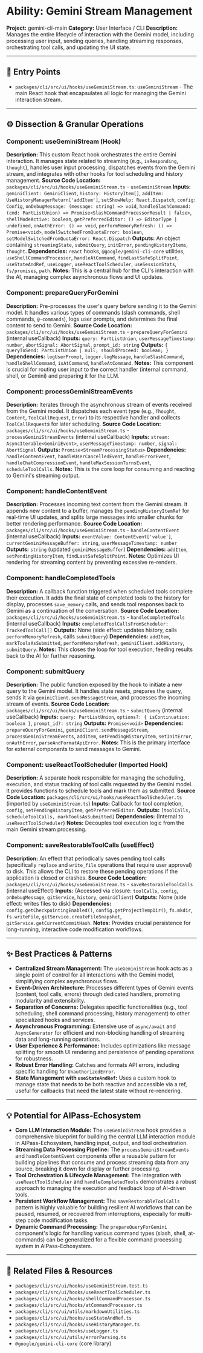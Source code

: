 # Ability: Gemini Stream Management

**Project:** gemini-cli-main
**Category:** User Interface / CLI
**Description:** Manages the entire lifecycle of interaction with the Gemini model, including processing user input, sending queries, handling streaming responses, orchestrating tool calls, and updating the UI state.

---

## 🎯 Entry Points

*   `packages/cli/src/ui/hooks/useGeminiStream.ts`: `useGeminiStream` - The main React hook that encapsulates all logic for managing the Gemini interaction stream.

---

## ⚙️ Dissection & Granular Operations

### Component: useGeminiStream (Hook)
**Description:** This custom React hook orchestrates the entire Gemini interaction. It manages state related to streaming (e.g., `isResponding`, `thought`), handles user input processing, dispatches events from the Gemini stream, and integrates with other hooks for tool scheduling and history management.
**Source Code Location:** `packages/cli/src/ui/hooks/useGeminiStream.ts` - `useGeminiStream`
**Inputs:** `geminiClient: GeminiClient`, `history: HistoryItem[]`, `addItem: UseHistoryManagerReturn['addItem']`, `setShowHelp: React.Dispatch`, `config: Config`, `onDebugMessage: (message: string) => void`, `handleSlashCommand: (cmd: PartListUnion) => Promise<SlashCommandProcessorResult | false>`, `shellModeActive: boolean`, `getPreferredEditor: () => EditorType | undefined`, `onAuthError: () => void`, `performMemoryRefresh: () => Promise<void>`, `modelSwitchedFromQuotaError: boolean`, `setModelSwitchedFromQuotaError: React.Dispatch`
**Outputs:** An object containing `streamingState`, `submitQuery`, `initError`, `pendingHistoryItems`, `thought`.
**Dependencies:** `react` hooks, `@google/gemini-cli-core` utilities, `useShellCommandProcessor`, `handleAtCommand`, `findLastSafeSplitPoint`, `useStateAndRef`, `useLogger`, `useReactToolScheduler`, `useSessionStats`, `fs/promises`, `path`.
**Notes:** This is a central hub for the CLI's interaction with the AI, managing complex asynchronous flows and UI updates.

### Component: prepareQueryForGemini
**Description:** Pre-processes the user's query before sending it to the Gemini model. It handles various types of commands (slash commands, shell commands, `@-commands`), logs user prompts, and determines the final content to send to Gemini.
**Source Code Location:** `packages/cli/src/ui/hooks/useGeminiStream.ts` - `prepareQueryForGemini` (internal useCallback)
**Inputs:** `query: PartListUnion`, `userMessageTimestamp: number`, `abortSignal: AbortSignal`, `prompt_id: string`
**Outputs:** `{ queryToSend: PartListUnion | null; shouldProceed: boolean; }`
**Dependencies:** `logUserPrompt`, `logger.logMessage`, `handleSlashCommand`, `handleShellCommand`, `isAtCommand`, `handleAtCommand`.
**Notes:** This component is crucial for routing user input to the correct handler (internal command, shell, or Gemini) and preparing it for the LLM.

### Component: processGeminiStreamEvents
**Description:** Iterates through the asynchronous stream of events received from the Gemini model. It dispatches each event type (e.g., `Thought`, `Content`, `ToolCallRequest`, `Error`) to its respective handler and collects `ToolCallRequest`s for later scheduling.
**Source Code Location:** `packages/cli/src/ui/hooks/useGeminiStream.ts` - `processGeminiStreamEvents` (internal useCallback)
**Inputs:** `stream: AsyncIterable<GeminiEvent>`, `userMessageTimestamp: number`, `signal: AbortSignal`
**Outputs:** `Promise<StreamProcessingStatus>`
**Dependencies:** `handleContentEvent`, `handleUserCancelledEvent`, `handleErrorEvent`, `handleChatCompressionEvent`, `handleMaxSessionTurnsEvent`, `scheduleToolCalls`.
**Notes:** This is the core loop for consuming and reacting to Gemini's streaming output.

### Component: handleContentEvent
**Description:** Processes incoming text content from the Gemini stream. It appends new content to a buffer, manages the `pendingHistoryItemRef` for real-time UI updates, and splits large messages into smaller chunks for better rendering performance.
**Source Code Location:** `packages/cli/src/ui/hooks/useGeminiStream.ts` - `handleContentEvent` (internal useCallback)
**Inputs:** `eventValue: ContentEvent['value']`, `currentGeminiMessageBuffer: string`, `userMessageTimestamp: number`
**Outputs:** `string` (updated `geminiMessageBuffer`)
**Dependencies:** `addItem`, `setPendingHistoryItem`, `findLastSafeSplitPoint`.
**Notes:** Optimizes UI rendering for streaming content by preventing excessive re-renders.

### Component: handleCompletedTools
**Description:** A callback function triggered when scheduled tools complete their execution. It adds the final state of completed tools to the history for display, processes `save_memory` calls, and sends tool responses back to Gemini as a continuation of the conversation.
**Source Code Location:** `packages/cli/src/ui/hooks/useGeminiStream.ts` - `handleCompletedTools` (internal useCallback)
**Inputs:** `completedToolCallsFromScheduler: TrackedToolCall[]`
**Outputs:** None (side effect: updates history, calls `performMemoryRefresh`, calls `submitQuery`)
**Dependencies:** `addItem`, `markToolsAsSubmitted`, `performMemoryRefresh`, `geminiClient.addHistory`, `submitQuery`.
**Notes:** This closes the loop for tool execution, feeding results back to the AI for further reasoning.

### Component: submitQuery
**Description:** The public function exposed by the hook to initiate a new query to the Gemini model. It handles state resets, prepares the query, sends it via `geminiClient.sendMessageStream`, and processes the incoming stream of events.
**Source Code Location:** `packages/cli/src/ui/hooks/useGeminiStream.ts` - `submitQuery` (internal useCallback)
**Inputs:** `query: PartListUnion`, `options?: { isContinuation: boolean }`, `prompt_id?: string`
**Outputs:** `Promise<void>`
**Dependencies:** `prepareQueryForGemini`, `geminiClient.sendMessageStream`, `processGeminiStreamEvents`, `addItem`, `setPendingHistoryItem`, `setInitError`, `onAuthError`, `parseAndFormatApiError`.
**Notes:** This is the primary interface for external components to send messages to Gemini.

### Component: useReactToolScheduler (Imported Hook)
**Description:** A separate hook responsible for managing the scheduling, execution, and status tracking of tool calls requested by the Gemini model. It provides functions to schedule tools and mark them as submitted.
**Source Code Location:** `packages/cli/src/ui/hooks/useReactToolScheduler.ts` (imported by `useGeminiStream.ts`)
**Inputs:** Callback for tool completion, `config`, `setPendingHistoryItem`, `getPreferredEditor`.
**Outputs:** `[toolCalls, scheduleToolCalls, markToolsAsSubmitted]`
**Dependencies:** (Internal to `useReactToolScheduler`)
**Notes:** Decouples tool execution logic from the main Gemini stream processing.

### Component: saveRestorableToolCalls (useEffect)
**Description:** An effect that periodically saves pending tool calls (specifically `replace` and `write_file` operations that require user approval) to disk. This allows the CLI to restore these pending operations if the application is closed or crashes.
**Source Code Location:** `packages/cli/src/ui/hooks/useGeminiStream.ts` - `saveRestorableToolCalls` (internal useEffect)
**Inputs:** (Accessed via closure: `toolCalls`, `config`, `onDebugMessage`, `gitService`, `history`, `geminiClient`)
**Outputs:** None (side effect: writes files to disk)
**Dependencies:** `config.getCheckpointingEnabled()`, `config.getProjectTempDir()`, `fs.mkdir`, `fs.writeFile`, `gitService.createFileSnapshot`, `gitService.getCurrentCommitHash`.
**Notes:** Provides crucial persistence for long-running, interactive code modification workflows.

---

## ✨ Best Practices & Patterns

*   **Centralized Stream Management:** The `useGeminiStream` hook acts as a single point of control for all interactions with the Gemini model, simplifying complex asynchronous flows.
*   **Event-Driven Architecture:** Processes different types of Gemini events (content, tool calls, errors) through dedicated handlers, promoting modularity and extensibility.
*   **Separation of Concerns:** Delegates specific functionalities (e.g., tool scheduling, shell command processing, history management) to other specialized hooks and services.
*   **Asynchronous Programming:** Extensive use of `async/await` and `AsyncGenerator` for efficient and non-blocking handling of streaming data and long-running operations.
*   **User Experience & Performance:** Includes optimizations like message splitting for smooth UI rendering and persistence of pending operations for robustness.
*   **Robust Error Handling:** Catches and formats API errors, including specific handling for `UnauthorizedError`.
*   **State Management with `useStateAndRef`:** Uses a custom hook to manage state that needs to be both reactive and accessible via a ref, useful for callbacks that need the latest state without re-rendering.

---

## 💡 Potential for AIPass-Echosystem

*   **Core LLM Interaction Module:** The `useGeminiStream` hook provides a comprehensive blueprint for building the central LLM interaction module in AIPass-Echosystem, handling input, output, and tool orchestration.
*   **Streaming Data Processing Pipeline:** The `processGeminiStreamEvents` and `handleContentEvent` components offer a reusable pattern for building pipelines that consume and process streaming data from any source, breaking it down for display or further processing.
*   **Tool Orchestration & Lifecycle Management:** The integration with `useReactToolScheduler` and `handleCompletedTools` demonstrates a robust approach to managing the execution and feedback loop of AI-driven tools.
*   **Persistent Workflow Management:** The `saveRestorableToolCalls` pattern is highly valuable for building resilient AI workflows that can be paused, resumed, or recovered from interruptions, especially for multi-step code modification tasks.
*   **Dynamic Command Processing:** The `prepareQueryForGemini` component's logic for handling various command types (slash, shell, at-commands) can be generalized for a flexible command processing system in AIPass-Echosystem.

---

## 🔗 Related Files & Resources

*   `packages/cli/src/ui/hooks/useGeminiStream.test.ts`
*   `packages/cli/src/ui/hooks/useReactToolScheduler.ts`
*   `packages/cli/src/ui/hooks/shellCommandProcessor.ts`
*   `packages/cli/src/ui/hooks/atCommandProcessor.ts`
*   `packages/cli/src/ui/utils/markdownUtilities.ts`
*   `packages/cli/src/ui/hooks/useStateAndRef.ts`
*   `packages/cli/src/ui/hooks/useHistoryManager.ts`
*   `packages/cli/src/ui/hooks/useLogger.ts`
*   `packages/cli/src/ui/utils/errorParsing.ts`
*   `@google/gemini-cli-core` (core library)
